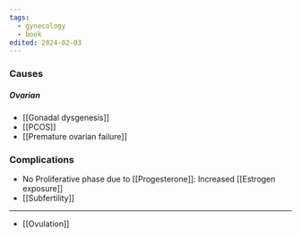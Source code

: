 ```yaml
---
tags:
  - gynecology
  - book
edited: 2024-02-03
---
```

### Causes
##### Ovarian
- [[Gonadal dysgenesis]] 
- [[PCOS]]
- [[Premature ovarian failure]] 

### Complications 
- No Proliferative phase due to [[Progesterone]]: Increased [[Estrogen exposure]] 
- [[Subfertility]] 
---
- [[Ovulation]] 
